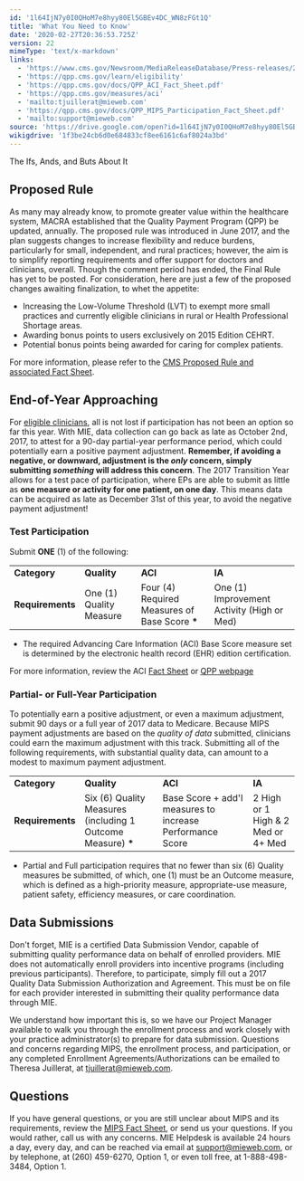 ```yaml
---
id: '1l64IjN7y0I0QHoM7e8hyy80El5GBEv4DC_WN8zFGt1Q'
title: 'What You Need to Know'
date: '2020-02-27T20:36:53.725Z'
version: 22
mimeType: 'text/x-markdown'
links:
  - 'https://www.cms.gov/Newsroom/MediaReleaseDatabase/Press-releases/2017-Press-releases-items/2017-06-20.html'
  - 'https://qpp.cms.gov/learn/eligibility'
  - 'https://qpp.cms.gov/docs/QPP_ACI_Fact_Sheet.pdf'
  - 'https://qpp.cms.gov/measures/aci'
  - 'mailto:tjuillerat@mieweb.com'
  - 'https://qpp.cms.gov/docs/QPP_MIPS_Participation_Fact_Sheet.pdf'
  - 'mailto:support@mieweb.com'
source: 'https://drive.google.com/open?id=1l64IjN7y0I0QHoM7e8hyy80El5GBEv4DC_WN8zFGt1Q'
wikigdrive: '1f3be24cb6d0e684833cf8ee6161c6af8024a3bd'
---
```

The Ifs, Ands, and Buts About It

## Proposed Rule

As many may already know, to promote greater value within the healthcare system, MACRA established that the Quality Payment Program (QPP) be updated, annually. The proposed rule was introduced in June 2017, and the plan suggests changes to increase flexibility and reduce burdens, particularly for small, independent, and rural practices; however, the aim is to simplify reporting requirements and offer support for doctors and clinicians, overall. Though the comment period has ended, the Final Rule has yet to be posted. For consideration, here are just a few of the proposed changes awaiting finalization, to whet the appetite:

* Increasing the Low-Volume Threshold (LVT) to exempt more small practices and currently eligible clinicians in rural or Health Professional Shortage areas.
* Awarding bonus points to users exclusively on 2015 Edition CEHRT.
* Potential bonus points being awarded for caring for complex patients.

For more information, please refer to the [CMS Proposed Rule and associated Fact Sheet](https://www.cms.gov/Newsroom/MediaReleaseDatabase/Press-releases/2017-Press-releases-items/2017-06-20.html).

## End-of-Year Approaching

For [eligible clinicians](https://qpp.cms.gov/learn/eligibility), all is not lost if participation has not been an option so far this year. With MIE, data collection can go back as late as October 2nd, 2017, to attest for a 90-day partial-year performance period, which could potentially earn a positive payment adjustment. **Remember, if avoiding a negative, or downward, adjustment is the *only* concern, simply submitting *something* will address this concern**. The 2017 Transition Year allows for a test pace of participation, where EPs are able to submit as little as **one measure or activity for one patient, on one day**. This means data can be acquired as late as December 31st of this year, to avoid the negative payment adjustment!

### Test Participation

Submit **ONE** (1) of the following:
<table>
<tr>
<td><strong>Category</strong></td>
<td><strong>Quality</strong></td>
<td><strong>ACI</strong></td>
<td><strong>IA</strong></td>
</tr>
<tr>
<td><strong>Requirements</strong></td>
<td>One (1) Quality Measure</td>
<td>Four (4) Required Measures of Base Score <strong>*</strong></td>
<td>One (1) Improvement Activity (High or Med)</td>
</tr>
</table>

* The required Advancing Care Information (ACI) Base Score measure set is determined by the electronic health record (EHR) edition certification.

For more information, review the ACI [Fact Sheet](https://qpp.cms.gov/docs/QPP_ACI_Fact_Sheet.pdf) or [QPP webpage](https://qpp.cms.gov/measures/aci)

### Partial- or Full-Year Participation

To potentially earn a positive adjustment, or even a maximum adjustment, submit 90 days or a full year of 2017 data to Medicare. Because MIPS payment adjustments are based on the *quality of data* submitted, clinicians could earn the maximum adjustment with this track. Submitting all of the following requirements, with substantial quality data, can amount to a modest to maximum payment adjustment.
<table>
<tr>
<td><strong>Category</strong></td>
<td><strong>Quality</strong></td>
<td><strong>ACI</strong></td>
<td><strong>IA</strong></td>
</tr>
<tr>
<td><strong>Requirements</strong></td>
<td>Six (6) Quality Measures (including 1 Outcome Measure) <strong>*</strong></td>
<td>Base Score + add'l measures to increase Performance Score</td>
<td>2 High or 1 High & 2 Med or 4+ Med</td>
</tr>
</table>

* Partial and Full participation requires that no fewer than six (6) Quality measures be submitted, of which, one (1) must be an Outcome measure, which is defined as a high-priority measure, appropriate-use measure, patient safety, efficiency measures, or care coordination.

## Data Submissions

Don't forget, MIE is a certified Data Submission Vendor, capable of submitting quality performance data on behalf of enrolled providers. MIE does not automatically enroll providers into incentive programs (including previous participants). Therefore, to participate, simply fill out a 2017 Quality Data Submission Authorization and Agreement. This must be on file for each provider interested in submitting their quality performance data through MIE.

We understand how important this is, so we have our Project Manager available to walk you through the enrollment process and work closely with your practice administrator(s) to prepare for data submission. Questions and concerns regarding MIPS, the enrollment process, and participation, or any completed Enrollment Agreements/Authorizations can be emailed to Theresa Juillerat, at [tjuillerat@mieweb.com](mailto:tjuillerat@mieweb.com).

## Questions

If you have general questions, or you are still unclear about MIPS and its requirements, review the [MIPS Fact Sheet](https://qpp.cms.gov/docs/QPP_MIPS_Participation_Fact_Sheet.pdf), or send us your questions. If you would rather, call us with any concerns. MIE Helpdesk is available 24 hours a day, every day, and can be reached via email at [support@mieweb.com](mailto:support@mieweb.com), or by telephone, at (260) 459-6270, Option 1, or even toll free, at 1-888-498-3484, Option 1.
